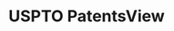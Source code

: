 ---
bigquery: https://console.cloud.google.com/bigquery?p=patents-public-data&d=patentsview&page=dataset
citation: Attribution should be given to PatentsView for use, distribution, or derivative
  works.
code: https://github.com/CSSIP-AIR/PatentsView-Code-Snippets/
contributors: USPTO
cost: None
description: 'PatentsView includes US patent data including raw data (summaries, applications,
  pregrant applications), disambugations of inventors and assignees, and inventor
  gender estimates.  Also foreign priority data, # of figures and sheets, and government
  interest statements.'
documentation: https://patentsview.org/query/builder-faqs
last_edit: 04/11/2022, 16:01:38
location: https://patentsview.org/
maintained_by: USPTO
record_creation_timestamp: 12/2/2020 17:20:46
schema_fields:
- subgroup
- disamb_inventor_id_20200630
- num_sheets
- city
- organization_id
- subclass_id
- disclaimer_date
- relkind
- rawassignee_id
- subsection_id
- disamb_assignee_id_20191231
- field_id
- country_transformed
- number
- male_flag
- sequence
- disamb_assignee_id_20200630
- rule_47
- section
- disamb_inventor_id_20181127
- disamb_inventor_id_20170307
- disamb_assignee_id_20181127
- disamb_inventor_id_20180528
- disamb_inventor_id_20200331
- uuid
- rawinventor_id
- classification_value
- fname
- location_id
- lname
- disamb_assignee_id_20190312
- patent_id
- status
- filename
- disamb_inventor_id_20171226
- attribution_status
- subcategory_id
- term_disclaimer
- county
- _371_date
- publication_number
- disamb_inventor_id_20190312
- withdrawn
- application_id
- organization
- citation_id
- text
- applicant_type
- disamb_inventor_id_20200929
- term_extension
- disamb_inventor_id_20171003
- kind
- disamb_inventor_id_20191008
- symbol_position
- name_first
- male
- category
- gi_statement
- disamb_inventor_id_20191231
- disamb_assignee_id_20200929
- field_title
- disamb_assignee_id_20190820
- num_figures
- lawyer_id
- latlong
- rawlocation_id
- disamb_inventor_id_20201229
- id
- level_one
- subgroup_id
- type
- disamb_inventor_id_20190820
- classification_level
- exemplary
- county_fips
- designation
- state_fips
- date
- ipc_version_indicator
- deceased
- contract_award_number
- f371_date
- variety
- country
- section_id
- lapse_of_patent
- dependent
- doc_type
- group
- rel_id
- role
- name
- longitude
- inventor_id
- series_code
- ipc_class
- assignee_id
- group_id
- length
- level_two
- action_date
- subclass
- latin_name
- latitude
- _102_date
- main_group
- state
- level_three
- term_grant
- classification_data_source
- f102_date
- disamb_inventor_id_20170808
- doctype
- disamb_assignee_id_20191008
- abstract
- category_id
- disamb_assignee_id_20200331
- reldocno
- mainclass_id
- num
- classification_status
- name_last
- num_claims
- title
- sector_title
shortname: patentsview
tags:
- disambiguation
- United States
- gender
terms_of_use: Creative Commons Attribution 4.0 International License.
timeframe: 1963-1999
title: USPTO PatentsView
uuid: cf1780b1-e265-4e49-8d1d-83b9cfe0fd9a
---